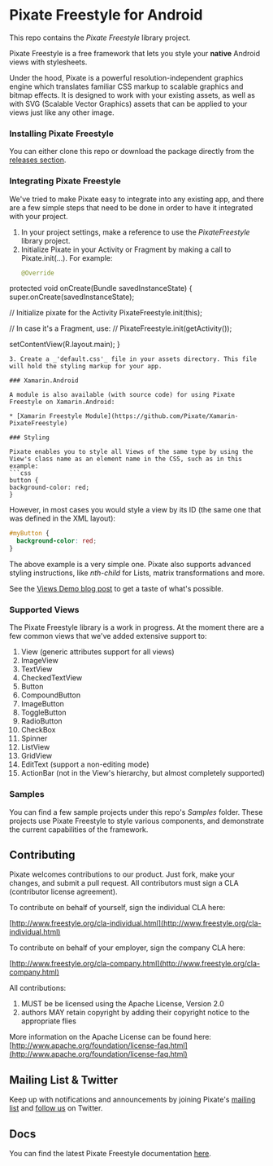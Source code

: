 Pixate Freestyle for Android
============================

This repo contains the *Pixate Freestyle* library project.

Pixate Freestyle is a free framework that lets you style your **native** Android views with stylesheets.

Under the hood, Pixate is a powerful resolution-independent graphics engine which translates familiar CSS markup to scalable graphics and bitmap effects. It is designed to work with your existing assets, as well as with SVG (Scalable Vector Graphics) assets that can be applied to your views just like any other image.

### Installing Pixate Freestyle

You can either clone this repo or download the package directly from the [releases section](https://github.com/Pixate/pixate-freestyle-android/releases).

### Integrating Pixate Freestyle

We've tried to make Pixate easy to integrate into any existing app, and there are a few simple steps that need to be done in order to have it integrated with your project.

1. In your project settings, make a reference to use the _PixateFreestyle_ library project.
2. Initialize Pixate in your Activity or Fragment by making a call to Pixate.init(...). For example:
   ```java
   @Override
protected void onCreate(Bundle savedInstanceState) {
  super.onCreate(savedInstanceState);

  // Initialize pixate for the Activity
  PixateFreestyle.init(this);
  
  // In case it's a Fragment, use:
  // PixateFreestyle.init(getActivity());

  setContentView(R.layout.main);
}
   ```
3. Create a _'default.css'_ file in your assets directory. This file will hold the styling markup for your app.

### Xamarin.Android

A module is also available (with source code) for using Pixate Freestyle on Xamarin.Android:

* [Xamarin Freestyle Module](https://github.com/Pixate/Xamarin-PixateFreestyle)

### Styling

Pixate enables you to style all Views of the same type by using the View's class name as an element name in the CSS, such as in this example:
```css
button {
  background-color: red;
}
```
However, in most cases you would style a view by its ID (the same one that was defined in the XML layout):
```css
#myButton {
  background-color: red;
}
```

The above example is a very simple one. Pixate also supports advanced styling instructions, like _nth-child_ for Lists, matrix transformations and more.

See the [Views Demo blog post](http://www.pixate.com/blog/2013-12-06-android-views-demo/index.html) to get a taste of what's possible.

### Supported Views

The Pixate Freestyle library is a work in progress. At the moment there are a few common views that we've added extensive support to:

1. View (generic attributes support for all views)
2. ImageView
3. TextView
4. CheckedTextView
4. Button
5. CompoundButton
5. ImageButton
6. ToggleButton
7. RadioButton
8. CheckBox
9. Spinner
10. ListView
11. GridView
12. EditText (support a non-editing mode)
13. ActionBar (not in the View's hierarchy, but almost completely supported)

### Samples

You can find a few sample projects under this repo's _Samples_ folder. These projects use Pixate Freestyle to style various components, and demonstrate the current capabilities of the framework.

## Contributing

Pixate welcomes contributions to our product. Just fork, make your changes, and submit a pull request. All contributors must sign a CLA (contributor license agreement).

To contribute on behalf of yourself, sign the individual CLA here:

 [http://www.freestyle.org/cla-individual.html](http://www.freestyle.org/cla-individual.html)

To contribute on behalf of your employer, sign the company CLA here:

 [http://www.freestyle.org/cla-company.html](http://www.freestyle.org/cla-company.html)

All contributions:

1. MUST be be licensed using the Apache License, Version 2.0
2. authors MAY retain copyright by adding their copyright notice to the appropriate flies

More information on the Apache License can be found here: [http://www.apache.org/foundation/license-faq.html](http://www.apache.org/foundation/license-faq.html)

## Mailing List & Twitter

Keep up with notifications and announcements by joining Pixate's [mailing list](http://pixatesurvey.herokuapp.com) and [follow us](http://twitter.com/Pixate) on Twitter.

## Docs

You can find the latest Pixate Freestyle documentation [here](http://pixate.github.io/pixate-freestyle-android).

